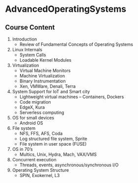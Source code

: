 # AdvancedOperatingSystems
## Course Content  
1. Introduction  
   * Review of Fundamental Concepts of Operating Systems  
2. Linux Internals
   * System Calls
   * Loadable Kernel Modules
3. Virtualization
   * Virtual Machine Monitors
   * Machine Virtualization
   * Binary Instrumentation
   * Xen, VMWare, Denali, Terra
4. System Support for IoT and Smart city
   * Lightweight virtual machines – Containers, Dockers
   * Code migration
   * EdgeX, Kura
   * Serverless computing
5. OS for small devices
   * Android OS
6. File system
   * NFS, FFS, AFS, Coda
   * Log structured file system, Sprite
   * File system in user space (FUSE)
7. OS in 70’s
   * Multics, Unix, Hydra, Mach, VAX/VMS
8. Concurrent execution
   * Threads, events, asynchronous/synchronous I/O
9. Operating System Structure
   * SPIN, Exokernel, L3
